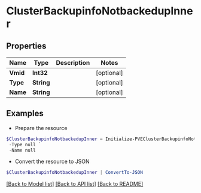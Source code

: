 # ClusterBackupinfoNotbackedupInner
## Properties

Name | Type | Description | Notes
------------ | ------------- | ------------- | -------------
**Vmid** | **Int32** |  | [optional] 
**Type** | **String** |  | [optional] 
**Name** | **String** |  | [optional] 

## Examples

- Prepare the resource
```powershell
$ClusterBackupinfoNotbackedupInner = Initialize-PVEClusterBackupinfoNotbackedupInner  -Vmid null `
 -Type null `
 -Name null
```

- Convert the resource to JSON
```powershell
$ClusterBackupinfoNotbackedupInner | ConvertTo-JSON
```

[[Back to Model list]](../README.md#documentation-for-models) [[Back to API list]](../README.md#documentation-for-api-endpoints) [[Back to README]](../README.md)

